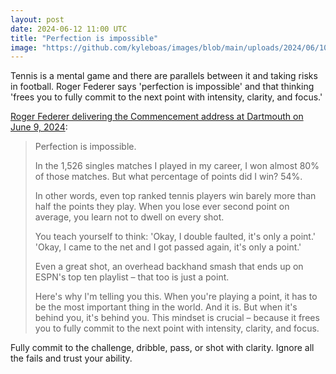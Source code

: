 ```yaml
---
layout: post
date: 2024-06-12 11:00 UTC
title: "Perfection is impossible"
image: "https://github.com/kyleboas/images/blob/main/uploads/2024/06/10/Image-10Jun2024_23:38:46.png?raw=true"
---
```


Tennis is a mental game and there are parallels between it and taking risks in football. Roger Federer says 'perfection is impossible' and that thinking 'frees you to fully commit to the next point with intensity, clarity, and focus.'

<!---more---> 

[Roger Federer delivering the Commencement address at Dartmouth on June 9, 2024](https://www.youtube.com/watch?v=pqWUuYTcG-o&t=794s&pp=2AGaBpACAQ%3D%3D):

> Perfection is impossible.
> 
> In the 1,526 singles matches I played in my career, I won almost 80% of those matches. But what percentage of points did I win? 54%.
>  
> In other words, even top ranked tennis players win barely more than half the points they play. When you lose ever second point on average, you learn not to dwell on every shot.
> 
> You teach yourself to think: 'Okay, I double faulted, it's only a point.' 'Okay, I came to the net and I got passed again, it's only a point.'
>  
> Even a great shot, an overhead backhand smash that ends up on ESPN's top ten playlist – that too is just a point. 
> 
> Here's why I'm telling you this. When you're playing a point, it has to be the most important thing in the world. And it is. But when it's behind you, it's behind you. This mindset is crucial – because it frees you to fully commit to the next point with intensity, clarity, and focus.

Fully commit to the challenge, dribble, pass, or shot with clarity. Ignore all the fails and trust your ability.